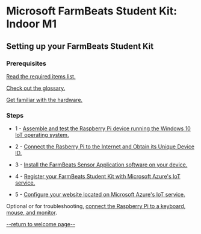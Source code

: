 Microsoft FarmBeats Student Kit: Indoor M1
==========================================


Setting up your FarmBeats Student Kit
-------------------------------------

### Prerequisites
[Read the required items list.](https://github.com/richstep/studentkit/blob/master/Indoor-m1/Required_Items.md)

[Check out the glossary.](https://github.com/richstep/studentkit/blob/master/Indoor-m1/glossary.md)

[Get familiar with the hardware.](https://github.com/richstep/studentkit/blob/master/Indoor-m1/Indoor_M1_Hardware_List.md)

### Steps
-   1 - [Assemble and test the Raspberry Pi device running the Windows 10 IoT operating system.](https://github.com/richstep/studentkit/blob/master/Indoor-m1/1_Assemble_your_FarmBeats_Student_Kit_Hardware.md)


-   2 - [Connect the Rasberry Pi to the Internet and Obtain its Unique Device ID.](https://github.com/richstep/studentkit/blob/master/Indoor-m1/2_Identify_your_unique_Device_ID.md)

      
-   3 - [Install the FarmBeats Sensor Application software on your device.](https://github.com/richstep/studentkit/blob/master/Indoor-m1/3_Install_the_FarmBeats_Sensor_Application_Software.md)

   
-   4 - [Register your FarmBeats Student Kit with Microsoft Azure's IoT service.](https://github.com/richstep/studentkit/blob/master/Indoor-m1/4_Register_your_FarmBeats_Student_Kit_User_and_Device.md)


-   5 - [Configure your website located on Microsoft Azure's IoT service.](https://github.com/richstep/studentkit/blob/master/Indoor-m1/5_Configure_your_Azure_IoT_Central_Cloud_Service.md)

Optional or for troubleshooting, [connect the Raspberry Pi to a keyboard, mouse, and monitor](https://github.com/richstep/studentkit/blob/master/Indoor-m1/Mouse_Keyboard_Monitor.md).

[--return to welcome page--](https://github.com/richstep/studentkit)



